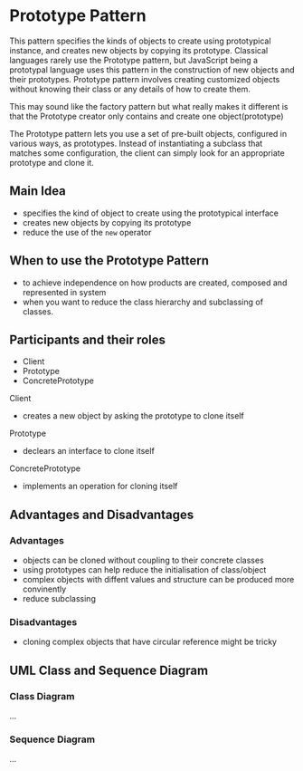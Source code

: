 # Prototype Pattern

This pattern specifies the kinds of objects to create using prototypical instance, and creates new objects by copying its prototype. Classical languages rarely use the Prototype pattern, but JavaScript being a prototypal language uses this pattern in the construction of new objects and their prototypes. Prototype pattern involves creating customized objects without knowing their class or any details of how to create them. 

This may sound like the factory pattern but what really makes it different is that the Prototype creator only contains and create one object(prototype)

The Prototype pattern lets you use a set of pre-built objects, configured in various ways, as prototypes. Instead of instantiating a subclass that matches some configuration, the client can simply look for an appropriate prototype and clone it.

## Main Idea
- specifies the kind of object to create using the prototypical interface
- creates new objects by copying its prototype
- reduce the use of the ```new``` operator

## When to use the Prototype Pattern
- to achieve independence on how products are created, composed and represented in system
- when you want to reduce the class hierarchy and subclassing of classes.

## Participants and their roles
- Client
- Prototype
- ConcretePrototype

Client
- creates a new object by asking the prototype to clone itself

Prototype
- declears an interface to clone itself

ConcretePrototype
- implements an operation for cloning itself


## Advantages and Disadvantages

### Advantages
- objects can be cloned without coupling to their concrete classes
- using prototypes can help reduce the initialisation of class/object
- complex objects with diffent values and structure can be produced more convinently
- reduce subclassing


### Disadvantages
- cloning complex objects that have circular reference might be tricky

## UML Class and Sequence Diagram
### Class Diagram
...

### Sequence Diagram
...


